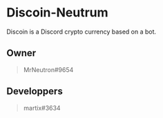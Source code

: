 # Discoin-Neutrum

Discoin is a Discord crypto currency based on a bot.

## Owner
> MrNeutron#9654

## Developpers
> martix#3634

